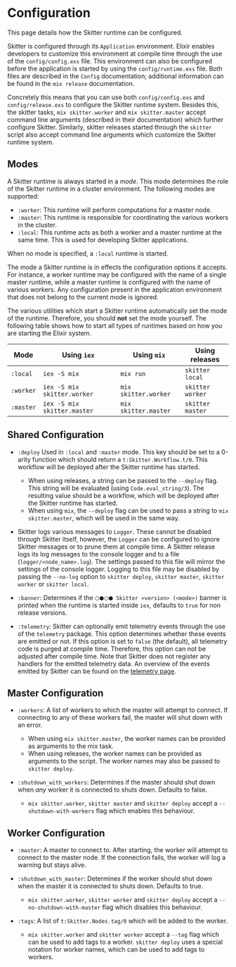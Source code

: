 # Configuration

This page details how the Skitter runtime can be configured.

Skitter is configured through its `Application` environment. Elixir enables
developers to customize this environment at compile time through the use of the
`config/config.exs` file. This environment can also be configured before the
application is started by using the `config/runtime.exs` file. Both files are
described in the `Config` documentation; additional information can be found
in the `mix release` documentation.

Concretely this means that you can use both `config/config.exs` and
`config/release.exs` to configure the Skitter runtime system. Besides this, the
skitter tasks, `mix skitter.worker` and `mix skitter.master` accept command
line arguments (described in their documentation) which further configure
Skitter. Similarly, skitter releases started through the `skitter` script also
accept command line arguments which customize the Skitter runtime system.

## Modes

A Skitter runtime is always started in a _mode_. This mode determines the role
of the Skitter runtime in a cluster environment. The following modes are
supported:

* `:worker`: This runtime will perform computations for a master node.
* `:master`: This runtime is responsible for coordinating the various workers
in the cluster.
* `:local`: This runtime acts as both a worker and a master runtime at the same
time. This is used for developing Skitter applications.

When no mode is specified, a `:local` runtime is started.

The mode a Skitter runtime is in effects the configuration options it accepts.
For instance, a worker runtime may be configured with the name of a single
master runtime, while a master runtime is configured with the name of various
workers. Any configuration present in the application environment that does not
belong to the current mode is ignored.

The various utilities which start a Skitter runtime automatically set the mode
of the runtime. Therefore, you should **not** set the mode yourself. The
following table shows how to start all types of runtimes based on how you are
starting the Elixir system.

Mode | Using `iex` | Using `mix` | Using releases
---- | --------- | --------- | --------------
`:local` | `iex -S mix` | `mix run` | `skitter local`
`:worker` | `iex -S mix skitter.worker` | `mix skitter.worker` | `skitter worker`
`:master` | `iex -S mix skitter.master` | `mix skitter.master` | `skitter master`

## Shared Configuration

- `:deploy` Used in `:local` and `:master` mode. This key should be set to a
  0-arity function which should return a `t:Skitter.Workflow.t/0`.
  This workflow will be deployed after the Skitter runtime has started.
  - When using releases, a string can be passed to the `--deploy` flag. This
    string will be evaluated (using `Code.eval_string/3`). The resulting value
    should be a workflow, which will be deployed after the Skitter runtime has
    started.
  - When using `mix`, the `--deploy` flag can be used to pass a string to `mix
    skitter.master`, which will be used in the same way.

- Skitter logs various messages to `Logger`. These cannot be disabled through
  Skitter itself, however, the `Logger` can be configured to ignore Skitter
  messages or to prune them at compile time. A Skitter release logs its log
  messages to the console logger and to a file (`logger/<node_name>.log`). The
  settings passed to this file will mirror the settings of the console logger.
  Logging to this file may be disabled by passing the `--no-log` option to
  `skitter deploy`, `skitter master`, `skitter worker` or `skitter local`.

- `:banner`: Determines if the `⬡⬢⬡⬢ Skitter <version> (<mode>)` banner is
  printed when the runtime is started inside `iex`, defaults to `true` for non
  release versions.

- `:telemetry`: Skitter can optionally emit telemetry events through the use of
  the `telemetry` package. This option determines whether these events are
  emitted or not. If this option is set to `false` (the default), all telemetry
  code is purged at compile time. Therefore, this option can not be adjusted
  after compile time. Note that Skitter does not register any handlers for the
  emitted telemetry data. An overview of the events emitted by Skitter can be
  found on the [telemetry page](telemetry.html).

## Master Configuration

- `:workers`: A list of workers to which the master will attempt to connect. If
  connecting to any of these workers fail, the master will shut down with an
  error.
  - When using `mix skitter.master`, the worker names can be provided as
    arguments to the mix task.
  - When using releases, the worker names can be provided as arguments to the
    script. The worker names may also be passed to `skitter deploy`.

- `:shutdown_with_workers`: Determines if the master should shut down when _any_
  worker it is connected to shuts down. Defaults to false.
  - `mix skitter.worker`, `skitter master` and `skitter deploy` accept a
    `--shutdown-with-workers` flag which enables this behaviour.

## Worker Configuration

- `:master`: A master to connect to. After starting, the worker will attempt to
  connect to the master node. If the connection fails, the worker will log a
  warning but stays alive.

- `:shutdown_with_master`: Determines if the worker should shut down when the
  master it is connected to shuts down. Defaults to true.
  - `mix skitter.worker`, `skitter worker` and `skitter deploy` accept a
    `--no-shutdown-with-master` flag which disables this behaviour.

- `:tags`: A list of `t:Skitter.Nodes.tag/0` which will be added to the worker.
  - `mix skitter.worker` and `skitter worker` accept a `--tag` flag which can be
    used to add tags to a worker. `skitter deploy` uses a special notation for
    worker names, which can be used to add tags to workers.
